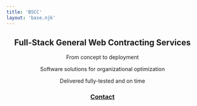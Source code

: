 ```yaml
---
title: 'BSCC'
layout: 'base.njk'
---
```


<center>

  <h2>Full-Stack General Web Contracting Services</h2>

  From concept to deployment

  Software solutions for organizational optimization

  Delivered fully-tested and on time

  <h3><a href="mailto:daniel@bscc.dev">Contact</a></h3>

</center>

